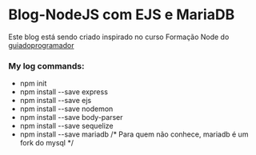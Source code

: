 # Blog-NodeJS com EJS e MariaDB

Este blog está sendo criado inspirado no curso Formação Node do <a href='https://guiadoprogramador.com/' target='_blank'>guiadoprogramador</a>

### My log commands:
- npm init
- npm install --save express
- npm install --save ejs
- npm install --save nodemon
- npm install --save body-parser
- npm install --save sequelize
- npm install --save mariadb
/* Para quem não conhece, mariadb é um fork do mysql */
